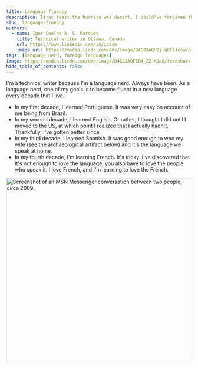 ```yaml
---
title: Language fluency
description: If at least the burrito was decent, I could've forgiven the lousy copy.
slug: language-fluency
authors:
  - name: Igor Coelho A. S. Marques
    title: Technical writer in Ottawa, Canada 
    url: https://www.linkedin.com/in/icasm
    image_url: https://media.licdn.com/dms/image/D4E03AQHZjlq8Tl1ccw/profile-displayphoto-shrink_800_800/0/1705677142126?e=1713398400&v=beta&t=_mzrYXwTu2_-a-Tt-0HKC4utBw9RU3UE5tcg-3wN-gA
tags: [language nerd, foreign languages]
image: https://media.licdn.com/dms/image/D4E22AQFIB4_ZZ-KDaQ/feedshare-shrink_800/0/1709651943448?e=1713398400&v=beta&t=Cw2cUvInSmmgf4TP7YtGM8FFfN4TwKunQ0x3gkZBxt8
hide_table_of_contents: false
---
```


I'm a technical writer because I'm a language nerd. Always have been. As a language nerd, one of my goals is to become fluent in a new language every decade that I live.

- In my first decade, I learned Portuguese. It was very easy on account of me being from Brazil.
- In my second decade, I learned English. Or rather, I thought I did until I moved to the US, at which point I realized that I actually hadn't. Thankfully, I've gotten better since.
- In my third decade, I learned Spanish. It was good enough to woo my wife (see the archaeological artifact below) and it's the language we speak at home.
- In my fourth decade, I'm learning French. It's tricky. I've discovered that it's not enough to love the language, you also have to love the people who speak it. I love French, and I'm learning to love the French.

<img src="https://media.licdn.com/dms/image/D4E22AQFIB4_ZZ-KDaQ/feedshare-shrink_800/0/1709651943448?e=1713398400&v=beta&t=Cw2cUvInSmmgf4TP7YtGM8FFfN4TwKunQ0x3gkZBxt8" alt="Screenshot of an MSN Messenger conversation between two people, circa 2009." width="500" height ="auto"></img>
